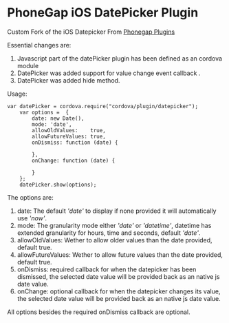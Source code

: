 PhoneGap iOS DatePicker Plugin
==============================

Custom Fork of the iOS Datepicker From [Phonegap Plugins](https://github.com/phonegap/phonegap-plugins)

Essential changes are:

1. Javascript part of the datePicker plugin has been defined as an cordova module
2. DatePicker was added support for value change event callback .
3. DatePicker was added hide method.


Usage:

  	var datePicker = cordova.require("cordova/plugin/datepicker");
		var options =  {
			date: new Date(),
			mode: 'date',
			allowOldValues:    true,
			allowFutureValues: true,			
			onDismiss: function (date) {
			
			},
			onChange: function (date) {
			
			}
		};
		datePicker.show(options);  


The options are:

1. date: The default _'date'_ to display if none provided it will automatically use _'now'_.
2. mode: The granularity mode either _'date'_ or _'datetime'_, datetime has extended granularity for hours, time and seconds, default _'date'_.
3. allowOldValues: Wether to allow older values than the date provided, default true.
4. allowFutureValues: Wether to allow future values than the date provided, default true.
5. onDismiss: required callback for when the datepicker has been dismissed, the selected date value will be provided back as an native js date value.
6. onChange: optional callback for when the datepicker changes its value, the selected date value will be provided back as an native js date value.

All options besides the required onDismiss callback are optional.
